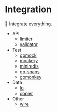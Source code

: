 # Integration
🔗 Integrate everything.
- API
  - [limiter](limiter)
  - [validator](validator)
- Test
  - [gomock](gomock)
  - [mockery](mockery)
  - [miniredis](miniredis)
  - [go-snaps](go-snaps)
  - [gomonkey](gomonkey)
- Data
  - [lo](lo)
  - [copier](copier)
- Other
  - [wire](wire)
